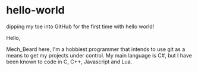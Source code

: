 # hello-world
dipping my toe into GitHub for the first time with hello world!

Hello,

Mech_Beard here, I'm a hobbiest programmer that intends to use git as a means to get my projects under control.
My main language is C#, but I have been known to code in C, C++, Javascript and Lua.
